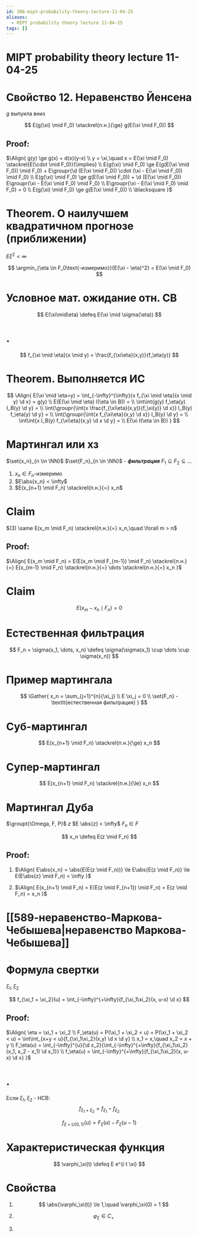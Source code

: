 ```yaml
---
id: 306-mipt-probability-theory-lecture-11-04-25
aliases:
  - MIPT probability theory lecture 11-04-25
tags: []
---
```


# MIPT probability theory lecture 11-04-25

# Свойство 12. Неравенство Йенсена

$g$ выпукла вниз

$$
E(g(\xi) \mid F_0) \stackrel{п.н.}{\ge} g(E(\xi \mid F_0))
$$

## Proof:

$\Align{
g(y) \ge g(x) + d(x)(y-x) \\
y = \xi,\quad x = E(\xi \mid F_0) \stackrel{E(\cdot \mid F_0)}{\implies} \\
E(g(\xi) \mid F_0) \ge E(g(E(\xi \mid F_0)) \mid F_0) + 
E\groupr{\d (E(\xi \mid F_0)) \cdot (\xi - E(\xi \mid F_0)) \mid F_0} \\
E(g(\xi) \mid F_0) \ge g(E(\xi \mid F_0)) + 
\d (E(\xi \mid F_0)) E\groupr{\xi - E(\xi \mid F_0) \mid F_0} \\
E\groupr{\xi - E(\xi \mid F_0) \mid F_0} = 0 \\
E(g(\xi) \mid F_0) \ge g(E(\xi \mid F_0)) \\
\blacksquare
}$

# Theorem. О наилучшем квадратичном прогнозе (приближении)

$E \xi^2 < \infty$

$$
\argmin_{\eta \in F_0\text{-измеримо}}{E(\xi - \eta)^2} = E(\xi \mid F_0)
$$

# Условное мат. ожидание отн. СВ

$$
E(\xi\mid\eta) \defeq E(\xi \mid \sigma(\eta))
$$

# .

$$
f_{\xi \mid \eta}(x \mid y) = \frac{f_{\xi\eta}(x,y)}{f_\eta(y)}
$$

# Theorem. Выполняется ИС

$$
\Align{
E(\xi \mid \eta=y) =
\int_{-\infty}^{\infty}{x f_{\xi \mid \eta}(x \mid y) \d x} = g(y) \\
E(E(\xi \mid \eta) I(\eta \in B)) = \\
\int\int{g(y) f_\eta(y) I_B(y) \d y} = \\
\int{\groupr{\int{x \frac{f_{\xi\eta}(x,y)}{f_\xi(y)} \d x}} I_B(y) f_\eta(y) \d y} =  \\
\int{\groupr{\int{x f_{\xi\eta}(x,y) \d x}} I_B(y) \d y} = \\
\int\int{x I_B(y) f_{\xi\eta}(x,y) \d x \d y} = \\
E(\xi I(\eta \in B))
}
$$

# Мартингал или хз

$\set{x_n}_{n \in \NN}$
$\set{F_n}_{n \in \NN}$ - **_фильтрация_**
$F_1 \subseteq F_2 \subseteq \dots$

1. $x_n \in F_n\text{-измеримо}$
2. $E\abs{x_n} < \infty$
3. $E(x_{n+1} \mid F_n) \stackrel{п.н.}{=} x_n$

# Claim

$(3) \same E(x_m \mid F_n) \stackrel{п.н.}{=} x_n,\quad \forall m > n$

## Proof:

$\Align{
E(x_m \mid F_n) = E(E(x_m \mid F_{m-1}) \mid F_n) \stackrel{п.н.}{=} 
E(x_{m-1} \mid F_n) \stackrel{п.н.}{=} \dots \stackrel{п.н.}{=} x_n
}$

# Claim

$$
E(x_m - x_n \mid F_n) = 0
$$

# Естественная фильтрация

$$
F_n = \sigma(x_1, \dots, x_n) \defeq \sigma(\sigma(x_1) \cup \dots \cup \sigma(x_n))
$$

# Пример мартингала

$$
\Gather{
x_n = \sum_{j=1}^{n}{\xi_j} \\
E \xi_j = 0 \\
\set{F_n} - \textit{естественная фильтрация}
}
$$

# Суб-мартингал

$$
E(x_{n+1} \mid F_n) \stackrel{п.н.}{\ge} x_n
$$

# Супер-мартингал

$$
E(x_{n+1} \mid F_n) \stackrel{п.н.}{\le} x_n
$$

# Мартингал Дуба

$\groupt{\Omega, F, P}$
$z$
$E \abs{z} < \infty$
$F_n \in F$

$$
x_n \defeq E(z \mid F_n)
$$

## Proof:

1. $\Align{
E\abs{x_n} = \abs{E(E(z \mid F_n))} \le 
E\abs{E(z \mid F_n)} \le
E(E\abs{z} \mid F_n) < \infty
}$

2. $\Align{
E(x_{n+1} \mid F_n) = E(E(z \mid F_{n+1}) \mid F_n) = E(z \mid F_n) = x_n
}$

# [[589-неравенство-Маркова-Чебышева|неравенство Маркова-Чебышева]]

# Формула свертки

$\xi_1,\xi_2$

$$
f_{\xi_1 + \xi_2}(u) = \int_{-\infty}^{+\infty}{f_{\xi_1\xi_2}(x, u-x) \d x}
$$

## Proof:

$\Align{
\eta = \xi_1 + \xi_2 \\
F_\eta(u) = P(\xi_1 + \xi_2 < u) = P(\xi_1 + \xi_2 < u) =
\int\int_{x+y < u}{f_{\xi_1\xi_2}(x,y) \d x \d y} \\
x_1 = x,\quad x_2 = x + y \\
F_\eta(u) = \int_{-\infty}^{u}{\d
x_2}{\int_{-\infty}^{+\infty}{f_{\xi_1\xi_2}(x_1, x_2 - x_1) \d x_1}} \\
f_\eta(u) = \int_{-\infty}^{+\infty}{f_{\xi_1\xi_2}(x, u-x) \d x}
}$ 

# .

Если $\xi_1,\xi_2$ - НСВ:
$$
f_{\xi_1 + \xi_2} = f_{\xi_1} \star f_{\xi_2}
$$

$$
f_{\xi + U(0,1)}(u) = F_\xi(u) - F_\xi(u - 1)
$$

# Характеристическая функция
$$
\varphi_\xi(t) \defeq E e^{i t \xi}
$$

# Свойства
1. $$
\abs{\varphi_\xi(t)} \le 1,\quad \varphi_\xi(0) = 1
$$
2. $$
\varphi_\xi \in C_{+}
$$

3. 
